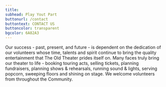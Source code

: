 ```yaml
---
title: 
subhead: Play Yout Part
buttonurl: /contact
buttontext: CONTACT US
buttoncolor: transparent
bgcolor: 6A82A3
---
```



Our success - past, present, and future - is dependent on the dedication of our volunteers whose time, talents and spirit continue to bring the quality entertainment that The Old Theater prides itself on. Many faces truly bring our theater to life - booking touring acts, selling tickets, planning fundraisers, planning shows & rehearsals, running sound & lights, serving popcorn, sweeping floors and shining on stage. We welcome volunteers from throughout the Community.
